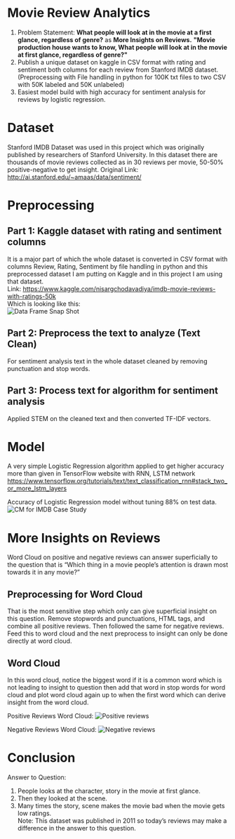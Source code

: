 # Movie Review Analytics
1. Problem Statement: 
**What people will look at in the movie at a first glance, regardless of genre?** as **More Insights on Reviews.** **"Movie production house wants to know, What people will look at in the movie at first glance, regardless of genre?"**
2. Publish a unique dataset on kaggle in CSV format with rating and sentiment both columns for each review from Stanford IMDB dataset. (Preprocessing with File handling in python for 100K txt files to two CSV with 50K labeled and 50K unlabeled)
3. Easiest model build with high accuracy for sentiment analysis for reviews by logistic regression.

# Dataset
Stanford IMDB Dataset was used in this project which was originally published by researchers of Stanford University. 
In this dataset there are thousands of movie reviews collected as in 30 reviews per movie, 50-50% positive-negative to get insight.
Original Link: http://ai.stanford.edu/~amaas/data/sentiment/

# Preprocessing
## Part 1: Kaggle dataset with rating and sentiment columns 
It is a major part of which the whole dataset is converted in CSV format with columns Review, Rating, Sentiment by file handling in python and this preprocessed dataset I am putting on Kaggle and in this project I am using that dataset.</br>
Link: https://www.kaggle.com/nisargchodavadiya/imdb-movie-reviews-with-ratings-50k </br>
Which is looking like this:</br>
![Data Frame Snap Shot](https://user-images.githubusercontent.com/75474944/117930709-f45a9c80-b31b-11eb-8aa1-bafeb59a6d97.PNG)

## Part 2: Preprocess the text to analyze (Text Clean)
For sentiment analysis text in the whole dataset cleaned by removing punctuation and stop words.
## Part 3: Process text for algorithm for sentiment analysis
Applied STEM on the cleaned text and then converted TF-IDF vectors.

# Model
A very simple Logistic Regression algorithm applied to get higher accuracy more than given in TensorFlow website with RNN, LSTM network https://www.tensorflow.org/tutorials/text/text_classification_rnn#stack_two_or_more_lstm_layers

Accuracy of Logistic Regression model without tuning 88% on test data. 
![CM for IMDB Case Study](https://user-images.githubusercontent.com/75474944/117927560-fe7a9c00-b317-11eb-99bb-a8b0ece54aa7.png)

# More Insights on Reviews
Word Cloud on positive and negative reviews can answer superficially to the question that is “Which thing in a movie people’s attention is drawn most towards it in any movie?”

## Preprocessing for Word Cloud
That is the most sensitive step which only can give superficial insight on this question.
Remove stopwords and punctuations, HTML tags, and combine all positive reviews. Then followed the same for negative reviews.
Feed this to word cloud and the next preprocess to insight can only be done directly at word cloud.
 
## Word Cloud
In this word cloud, notice the biggest word if it is a common word which is not leading to insight to question then add that word in stop words for word cloud and plot word cloud again up to when the first word which can derive insight from the word cloud.

Positive Reviews Word Cloud:
![Positive reviews](https://user-images.githubusercontent.com/75474944/117929690-b90b9e00-b31a-11eb-9cd5-b262cdd442ee.png)

Negative Reviews Word Cloud:
![Negative reviews](https://user-images.githubusercontent.com/75474944/117929702-bc068e80-b31a-11eb-84df-42cb8c7782d7.png)

# Conclusion
Answer to Question:
1. People looks at the character, story in the movie at first glance.
2. Then they looked at the scene.
3. Many times the story, scene makes the movie bad when the movie gets low ratings.</br>
Note: This dataset was published in 2011 so today’s reviews may make a difference in the answer to this question.
